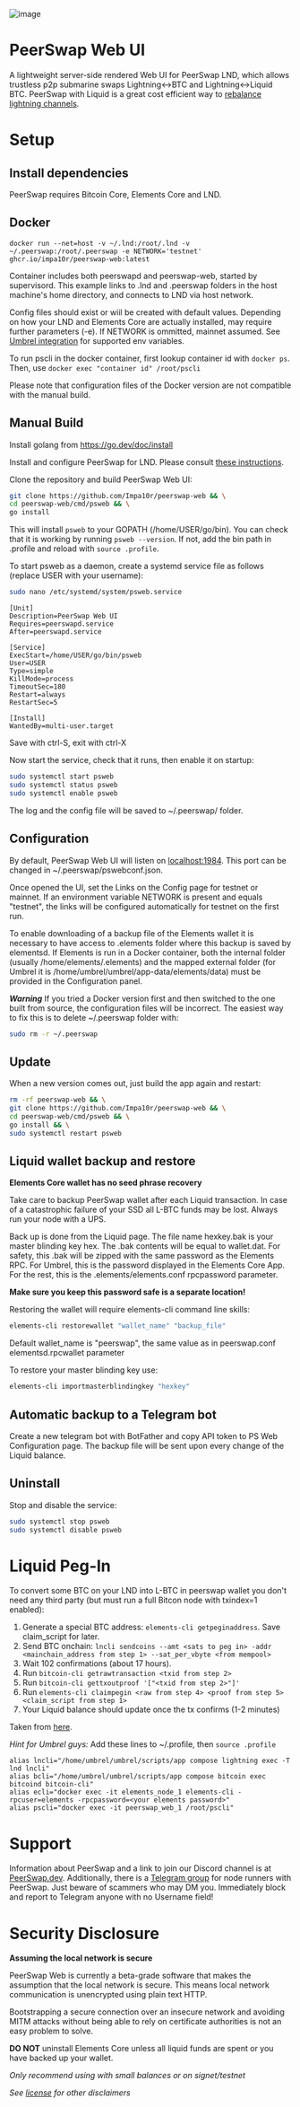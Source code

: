 ![image](https://github.com/Impa10r/peerswap-web/assets/101550606/dce5120d-78ab-473d-b13c-71e55d3f6995)

# PeerSwap Web UI

A lightweight server-side rendered Web UI for PeerSwap LND, which allows trustless p2p submarine swaps Lightning<->BTC and Lightning<->Liquid BTC. PeerSwap with Liquid is a great cost efficient way to [rebalance lightning channels](https://medium.com/@goryachev/liquid-rebalancing-of-lightning-channels-2dadf4b2397a).

# Setup

## Install dependencies

PeerSwap requires Bitcoin Core, Elements Core and LND.

## Docker

```docker run --net=host -v ~/.lnd:/root/.lnd -v ~/.peerswap:/root/.peerswap -e NETWORK='testnet' ghcr.io/impa10r/peerswap-web:latest```

Container includes both peerswapd and peerswap-web, started by supervisord. This example links to .lnd and .peerswap folders in the host machine's home directory, and connects to LND via host network. 

Config files should exist or wiil be created with default values. Depending on how your LND and Elements Core are actually installed, may require further parameters (-e). If NETWORK is ommitted, mainnet assumed. See [Umbrel integration](https://github.com/Impa10r/umbrel-apps/blob/master/peerswap/docker-compose.yml) for supported env variables.

To run pscli in the docker container, first lookup container id with ```docker ps```. Then, use ```docker exec "container id" /root/pscli```

Please note that configuration files of the Docker version are not compatible with the manual build.

## Manual Build

Install golang from https://go.dev/doc/install

Install and configure PeerSwap for LND. Please consult [these instructions](https://github.com/ElementsProject/peerswap/blob/master/docs/setup_lnd.md).

Clone the repository and build PeerSwap Web UI:

```bash
git clone https://github.com/Impa10r/peerswap-web && \
cd peerswap-web/cmd/psweb && \
go install
```

This will install `psweb` to your GOPATH (/home/USER/go/bin). You can check that it is working by running `psweb --version`. If not, add the bin path in .profile and reload with `source .profile`.

To start psweb as a daemon, create a systemd service file as follows (replace USER with your username):

```bash
sudo nano /etc/systemd/system/psweb.service
```
```
[Unit]
Description=PeerSwap Web UI
Requires=peerswapd.service
After=peerswapd.service

[Service]
ExecStart=/home/USER/go/bin/psweb
User=USER
Type=simple
KillMode=process
TimeoutSec=180
Restart=always
RestartSec=5

[Install]
WantedBy=multi-user.target
```
Save with ctrl-S, exit with ctrl-X

Now start the service, check that it runs, then enable it on startup:

```bash
sudo systemctl start psweb
sudo systemctl status psweb
sudo systemctl enable psweb
```

The log and the config file will be saved to ~/.peerswap/ folder. 

## Configuration

By default, PeerSwap Web UI will listen on [localhost:1984](localhost:1984). This port can be changed in ~/.peerswap/pswebconf.json.

Once opened the UI, set the Links on the Config page for testnet or mainnet. If an environment variable NETWORK is present and equals "testnet", the links will be configured automatically for testnet on the first run.

To enable downloading of a backup file of the Elements wallet it is necessary to have access to .elements folder where this backup is saved by elementsd. If Elements is run in a Docker container, both the internal folder (usually /home/elements/.elements) and the mapped external folder (for Umbrel it is /home/umbrel/umbrel/app-data/elements/data) must be provided in the Configuration panel.

***Warning*** If you tried a Docker version first and then switched to the one built from source, the configuration files will be incorrect. The easiest way to fix this is to delete ~/.peerswap folder with:

```bash
sudo rm -r ~/.peerswap
```

## Update

When a new version comes out, just build the app again and restart:

```bash
rm -rf peerswap-web && \
git clone https://github.com/Impa10r/peerswap-web && \
cd peerswap-web/cmd/psweb && \
go install && \
sudo systemctl restart psweb
```

## Liquid wallet backup and restore

**Elements Core wallet has no seed phrase recovery**

Take care to backup PeerSwap wallet after each Liquid transaction. In case of a catastrophic failure of your SSD all L-BTC funds may be lost. Always run your node with a UPS. 

Back up is done from the Liquid page. The file name hexkey.bak is your master blinding key hex. The .bak contents will be equal to wallet.dat. For safety, this .bak will be zipped with the same password as the Elements RPC. For Umbrel, this is the password displayed in the Elements Core App. For the rest, this is the .elements/elements.conf rpcpassword parameter.

**Make sure you keep this password safe is a separate location!** 

Restoring the wallet will require elements-cli command line skills:

```bash
elements-cli restorewallet "wallet_name" "backup_file"
```

Default wallet_name is "peerswap", the same value as in peerswap.conf elementsd.rpcwallet parameter

To restore your master blinding key use:

```bash
elements-cli importmasterblindingkey "hexkey"
```

## Automatic backup to a Telegram bot

Create a new telegram bot with BotFather and copy API token to PS Web Configuration page. The backup file will be sent upon every change of the Liquid balance.

## Uninstall

Stop and disable the service:

```bash
sudo systemctl stop psweb
sudo systemctl disable psweb
```

# Liquid Peg-In

To convert some BTC on your LND into L-BTC in peerswap wallet you don't need any third party (but must run a full Bitcon node with txindex=1 enabled):

1. Generate a special BTC address: ```elements-cli getpeginaddress```. Save claim_script for later.
2. Send BTC onchain: ```lncli sendcoins --amt <sats to peg in> -addr <mainchain_address from step 1> --sat_per_vbyte <from mempool>```
3. Wait 102 confirmations (about 17 hours). 
4. Run ```bitcoin-cli getrawtransaction <txid from step 2>```
5. Run ```bitcoin-cli gettxoutproof '["<txid from step 2>"]'```
6. Run ```elements-cli claimpegin <raw from step 4> <proof from step 5> <claim_script from step 1>```
7. Your Liquid balance should update once the tx confirms (1-2 minutes)

Taken from [here](https://help.blockstream.com/hc/en-us/articles/900000632703-How-do-I-peg-in-BTC-to-the-Liquid-Network-). 

*Hint for Umbrel guys:* Add these lines to ~/.profile, then ```source .profile```
```
alias lncli="/home/umbrel/umbrel/scripts/app compose lightning exec -T lnd lncli"
alias bcli="/home/umbrel/umbrel/scripts/app compose bitcoin exec bitcoind bitcoin-cli"
alias ecli="docker exec -it elements_node_1 elements-cli -rpcuser=elements -rpcpassword=<your elements password>"
alias pscli="docker exec -it peerswap_web_1 /root/pscli"
```

# Support

Information about PeerSwap and a link to join our Discord channel is at [PeerSwap.dev](https://peerswap.dev). Additionally, there is a [Telegram group](https://t.me/PeerSwapLN) for node runners with PeerSwap. Just beware of scammers who may DM you. Immediately block and report to Telegram anyone with no Username field!

# Security Disclosure

**Assuming the local network is secure**

PeerSwap Web is currently a beta-grade software that makes the assumption that the local network is secure. This means local network communication is unencrypted using plain text HTTP. 

Bootstrapping a secure connection over an insecure network and avoiding MITM attacks without being able to rely on certificate authorities is not an easy problem to solve.

**DO NOT** uninstall Elements Core unless all liquid funds are spent or you have backed up your wallet.

*Only recommend using with small balances or on signet/testnet*

*See [license](/LICENSE) for other disclaimers*
